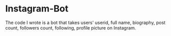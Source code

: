 # Instagram-Bot

The code I wrote is a bot that takes users' userid, full name, biography, post count, followers count, following, profile picture on Instagram.
